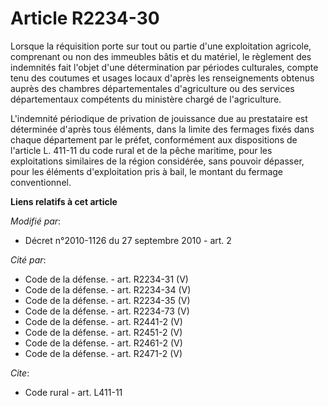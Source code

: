 # Article R2234-30

Lorsque la réquisition porte sur tout ou partie d'une exploitation agricole, comprenant ou non des immeubles bâtis et du
matériel, le règlement des indemnités fait l'objet d'une détermination par périodes culturales, compte tenu des coutumes et
usages locaux d'après les renseignements obtenus auprès des chambres départementales d'agriculture ou des services
départementaux compétents du ministère chargé de l'agriculture.

L'indemnité périodique de privation de jouissance due au prestataire est déterminée d'après tous éléments, dans la limite des
fermages fixés dans chaque département par le préfet, conformément aux dispositions de l'article L. 411-11 du code rural et
de la pêche maritime, pour les exploitations similaires de la région considérée, sans pouvoir dépasser, pour les éléments
d'exploitation pris à bail, le montant du fermage conventionnel.

**Liens relatifs à cet article**

_Modifié par_:

  - Décret n°2010-1126 du 27 septembre 2010 - art. 2

_Cité par_:

  - Code de la défense. - art. R2234-31 (V)
  - Code de la défense. - art. R2234-34 (V)
  - Code de la défense. - art. R2234-35 (V)
  - Code de la défense. - art. R2234-73 (V)
  - Code de la défense. - art. R2441-2 (V)
  - Code de la défense. - art. R2451-2 (V)
  - Code de la défense. - art. R2461-2 (V)
  - Code de la défense. - art. R2471-2 (V)

_Cite_:

  - Code rural - art. L411-11
